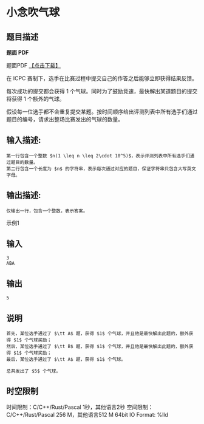 # 小念吹气球

## 题目描述

**题面 PDF**

题面PDF [【点击下载】](https://uploadfiles.nowcoder.com/files/20240125/426858_1706194861527/练习赛121题面.pdf)

  


在 ICPC 赛制下，选手在比赛过程中提交自己的作答之后能够立即获得结果反馈。 

  
每次成功的提交都会获得 $1$ 个气球。同时为了鼓励竞速，最快解出某道题目的提交将获得 $1$ 个额外的气球。  
  
假设每一位选手都不会重复提交某题。按时间顺序给出评测列表中所有选手们通过题目的编号，请求出整场比赛发出的气球的数量。

## 输入描述:
    
    
    第一行包含一个整数 $n(1 \leq n \leq 2\cdot 10^5)$，表示评测列表中所有选手们通过题目的数量。  
    第二行包含一个长度为 $n$ 的字符串，表示每次通过对应的题目，保证字符串只包含大写英文字母。

## 输出描述:
    
    
    仅输出一行，包含一个整数，表示答案。

示例1 

## 输入
    
    
    3
    ABA

## 输出
    
    
    5

## 说明
    
    
    首先，某位选手通过了 $\tt A$ 题，获得 $1$ 个气球，并且他是最快解出此题的，额外获得 $1$ 个气球奖励；  
    然后，某位选手通过了 $\tt B$ 题，获得 $1$ 个气球，并且他是最快解出此题的，额外获得 $1$ 个气球奖励；  
    最后，某位选手通过了 $\tt A$ 题，获得 $1$ 个气球。  
      
    总共发出了 $5$ 个气球。


## 时空限制

时间限制：C/C++/Rust/Pascal 1秒，其他语言2秒
空间限制：C/C++/Rust/Pascal 256 M，其他语言512 M
64bit IO Format: %lld